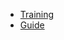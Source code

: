 - [Training](https://developer.android.com/training/index.html)
- [Guide](https://developer.android.com/guide/index.html)

